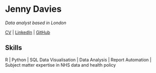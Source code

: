 # Jenny Davies

_Data analyst based in London_

[CV](https://jenny-davies.github.io/website/cv) | [LinkedIn](https://www.linkedin.com/in/jenny-davies-3aba3aa8/) | [GitHub](https://github.com/jenny-davies)

## Skills
R | Python | SQL
Data Visualisation | Data Analysis | Report Automation | Subject matter expertise in NHS data and health policy
